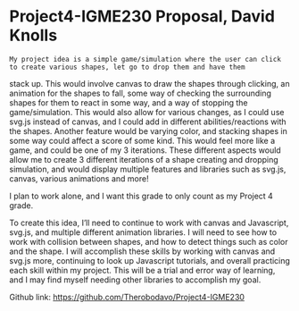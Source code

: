 # Project4-IGME230 Proposal, David Knolls

	My project idea is a simple game/simulation where the user can click to create various shapes, let go to drop them and have them
stack up. This would involve canvas to draw the shapes through clicking, an animation for the shapes to fall, some way of checking the
surrounding shapes for them to react in some way, and a way of stopping the game/simulation. This would also allow for various changes, as
I could use svg.js instead of canvas, and I could add in different abilities/reactions with the shapes. Another feature would be varying
color, and stacking shapes in some way could affect a score of some kind. This would feel more like a game, and could be one of my 3
iterations. These different aspects would allow me to create 3 different iterations of a shape creating and dropping simulation, and would
display multiple features and libraries such as svg.js, canvas, various animations and more!

I plan to work alone, and I want this grade to only count as my Project 4 grade.

To create this idea, I’ll need to continue to work with canvas and Javascript, svg.js, and multiple different animation libraries. I will
need to see how to work with collision between shapes, and how to detect things such as color and the shape. I will accomplish these skills
by working with canvas and svg.js more, continuing to look up Javascript tutorials, and overall practicing each skill within my project.
This will be a trial and error way of learning, and I may find myself needing other libraries to accomplish my goal.

Github link: https://github.com/Therobodavo/Project4-IGME230
